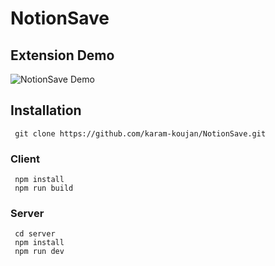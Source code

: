 # NotionSave

## Extension Demo

![NotionSave Demo](https://twitter.com/karamkaku/status/16647728229529968)

## Installation

```shell
 git clone https://github.com/karam-koujan/NotionSave.git
```

### Client

```shell
 npm install
 npm run build
```

### Server

```shell
 cd server
 npm install
 npm run dev
```
